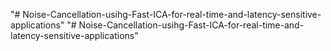 "# Noise-Cancellation-usihg-Fast-ICA-for-real-time-and-latency-sensitive-applications" 
"# Noise-Cancellation-usihg-Fast-ICA-for-real-time-and-latency-sensitive-applications" 
